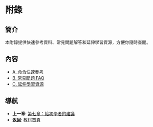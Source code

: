 # 附錄

## 簡介

本附錄提供快速參考資料、常見問題解答和延伸學習資源，方便你隨時查閱。

## 內容

- [A. 命令快速參考](./A-quick-reference.md)
- [B. 常見問題 FAQ](./B-faq.md)
- [C. 延伸學習資源](./C-resources.md)

## 導航

- **上一章**: [第七章：給初學者的建議](../chapter7/README.md)
- **返回**: [教材首頁](../../README.md)
